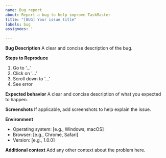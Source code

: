 ```yaml
---
name: Bug report
about: Report a bug to help improve TaskMaster
title: "[BUG] Your issue title"
labels: bug
assignees: ''

---
```


**Bug Description**
A clear and concise description of the bug.

**Steps to Reproduce**
1. Go to '...'
2. Click on '...'
3. Scroll down to '...'
4. See error

**Expected behavior**
A clear and concise description of what you expected to happen.

**Screenshots**
If applicable, add screenshots to help explain the issue.

**Environment**
- Operating system: [e.g., Windows, macOS]
- Browser: [e.g., Chrome, Safari]
- Version: [e.g., 1.0.0]

**Additional context**
Add any other context about the problem here.
